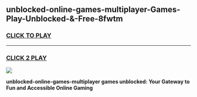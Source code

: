
## unblocked-online-games-multiplayer-Games-Play-Unblocked-&-Free-8fwtm
<h3>
<a href="https://premium76.site?title=unblocked-online-games-multiplayer&ref=24A">CLICK TO PLAY</a></h3>
<hr>

<h3>
<a href="https://premium76.site?title=unblocked-online-games-multiplayer&ref=24A">CLICK 2 PLAY</a>
  
</h3>

<a href="https://premium76.site?title=unblocked-online-games-multiplayer&ref=24A"><img src="https://clearcache.store/games.png"></a>


**unblocked-online-games-multiplayer games unblocked: Your Gateway to Fun and Accessible Online Gaming**
